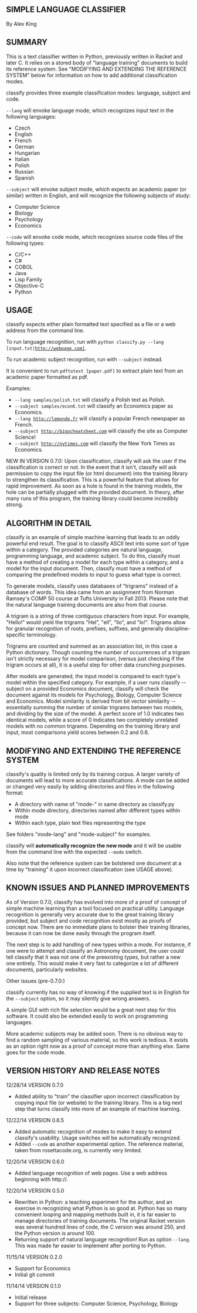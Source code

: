 SIMPLE LANGUAGE CLASSIFIER
--------------------------
By Alex King


SUMMARY
-------

This is a text classifier written in Python, previously written in
Racket and later C. It relies on a stored body of "language training" 
documents to build its reference system. See "MODIFYING AND EXTENDING THE 
REFERENCE SYSTEM" below for information on how to add additional classification
modes.

classify provides three example classification modes: language, subject and code.

<code>--lang</code> will envoke language mode, which recognizes input text in the following
languages:
  - Czech
  - English
  - French
  - German
  - Hungarian
  - Italian
  - Polish
  - Russian
  - Spanish

<code>--subject</code> will envoke subject mode, which expects an academic paper (or similar)
written in English, and will recognize the following subjects of study:
  - Computer Science
  - Biology
  - Psychology
  - Economics

<code>--code</code> will envoke code mode, which recognizes source code files
of the following types:
  - C/C++
  - C#
  - COBOL
  - Java
  - Lisp Family
  - Objective-C
  - Python

USAGE
-----

classify expects either plain formatted text specified as a file or a web address
from the command line.

To run language recognition, run with <code>python classify.py --lang [input.txt|http://webpage.com]</code>.

To run academic subject recognition, run with <code>--subject</code> instead.

It is convenient to run <code>pdftotext [paper.pdf]</code> to extract plain text from an
academic paper formatted as pdf.

Examples:

  - <code>--lang samples/polish.txt</code> will classify a Polish text as Polish.
  - <code>--subject samples/econ6.txt</code> will classify an Economics paper as Economics.
  - <code>--lang http://lemonde.fr</code> will classify a popular French newspaper
  as French.
  - <code>--subject http://bigocheatsheet.com</code> will classify the site as Computer Science!
  - <code>--subject http://nytimes.com</code> will classify the New York Times as Economics.

NEW IN VERSION 0.7.0: Upon classification, classify will ask the user if the 
classification is correct or not. In the event that it isn't, classify will ask
permission to copy the input file (or html document) into the training library
to strengthen its classification. This is a powerful feature that allows for rapid
improvement. As soon as a hole is found in the training models, the hole can be
partially plugged with the provided document. In theory, after many runs of this
program, the training library could become incredibly strong.

ALGORITHM IN DETAIL
-------------------

classify is an example of simple machine learning that leads to an oddly powerful
end result. The goal is to classify ASCII text into some sort of type within a
category. The provided categories are natural language, programming language, and
academic subject. To do this, classify must have a method of creating a model for
each type within a category, and a model for the input document. Then, classify
must have a method of comparing the predefined models to input to guess what
type is correct.

To generate models, classify uses databases of "trigrams" instead of a 
database of words. This idea came from an assignment from Norman Ramsey's COMP 50 
course at Tufts University in Fall 2013. Please note that the natural language
training documents are also from that course. 

A trigram is a string of three contiguous characters from input.
For example, "Hello!" would yield the trigrams "Hel", "ell", "llo", and "lo!".
Trigrams allow for granular recognition of roots, prefixes, suffixes, and
generally discipline-specific terminology.

Trigrams are counted and summed as an association list, in this case a Python
dictionary. Though counting the number of occurrences of a trigram isn't strictly
necessary for model comparison, (versus just checking if the trigram occurs at all), 
it is a useful step for other data crunching purposes.

After models are generated, the input model is compared to each type's model
within the specified category. For example, if a user runs classify --subject
on a provided Economics document, classify will check the document against its
models for Psychology, Biology, Computer Science and Economics. Model similarity
is derived from bit vector similarity -- essentially summing the number of similar
trigrams between two models, and dividing by the size of the model. A perfect score of 1.0
indicates two identical models, while a score of 0 indicates two completely unrelated models
with no common trigrams. Depending on the training library and input, most comparisons
yield scores between 0.2 and 0.6.

MODIFYING AND EXTENDING THE REFERENCE SYSTEM
--------------------------------------------

classify's quality is limited only by its training corpus. A larger variety of
documents will lead to more accurate classifications. A mode can be added or
changed very easily by adding directories and files in the following format:

  - A directory with name of "mode-<your-mode>" in same directory as classify.py 
  - Within mode directory, directories named after different types within mode
  - Within each type, plain text files representing the type

See folders "mode-lang" and "mode-subject" for examples.

classify will <b>automatically recognize the new mode</b> and it will be usable
from the command line with the expected <code>--mode</code> switch.

Also note that the reference system can be bolstered one document at a time by
"training" it upon incorrect classification (see USAGE above).

KNOWN ISSUES AND PLANNED IMPROVEMENTS
-------------------------------------

As of Version 0.7.0, classify has evolved into more of a proof of concept of 
simple machine learning than a tool focused on practical utility. Language
recognition is generally very accurate due to the great training library provided,
but subject and code recognition exist mostly as proofs of concept now. There
are no immediate plans to bolster their training libraries, because it can now
be done easily through the program itself.

The next step is to add handling of new types within a mode. For instance, if one
were to attempt and classify an Astronomy document, the user could tell classify
that it was not one of the preexisting types, but rather a new one entirely. This
would make it very fast to categorize a lot of different documents, particularly
websites.

Other issues (pre-0.7.0:)

classify currently has no way of knowing if the supplied text is in English for
the <code>--subject</code> option, so it may silently give wrong answers.

A simple GUI with rich file selection would be a great next step for this
software. It could also be extended easily to work on programming languages.

More academic subjects may be added soon. There is no obvious way to find a 
random sampling of various material, so this work is tedious. It exists as an
option right now as a proof of concept more than anything else. Same goes for 
the code mode.


VERSION HISTORY AND RELEASE NOTES
---------------------------------

12/28/14 VERSION 0.7.0
  - Added ability to "train" the classifier upon incorrect classification by
    copying input file (or website) to the training library. This is a big next
    step that turns classify into more of an example of machine learning.

12/22/14 VERSION 0.6.5

  - Added automatic recognition of modes to make it easy to extend classify's
    usability. Usage switches will be automatically recognized.
  - Added <code>--code</code> as another experimental option. The reference 
    material, taken from rosettacode.org, is currently very limited.

12/20/14 VERSION 0.6.0

  - Added language recognition of web pages. Use a web address beginning with 
    http://.

12/20/14 VERSION 0.5.0

  - Rewritten in Python: a teaching experiment for the author, and an exercise
    in recognizing what Python is so good at. Python has so many convenient
    looping and mapping methods built in, it is far easier to manage directories
    of training documents. The original Racket version was several hundred lines
    of code, the C version was around 250, and the Python version is around 100.
  - Returning support of natural language recognition! Run as option <code>--lang</code>. 
    This was made far easier to implement after porting to Python.

11/15/14 VERSION 0.2.0

  - Support for Economics
  - Initial git commit

11/14/14 VERSION 0.1.0
  - Initial release
  - Support for three subjects: Computer Science, Psychology, Biology
